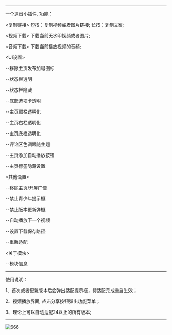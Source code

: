 ******************************************************
一个逗音小插件, 功能：

<复制链接> 短按：复制视频或者图片链接; 长按：复制文案;

<视频下载> 下载当前无水印视频或者图片;

<音频下载> 下载当前播放视频的音频;

<UI设置> 

  --移除主页发布加号图标
  
  --状态栏透明
  
  --状态栏隐藏
  
  --底部选项卡透明
  
  --主页顶栏透明化
  
  --主页右栏透明化
  
  --主页底栏透明化

  --评论区色调跟随主题
  
  --主页添加自动播放按钮
  
  --主页标签隐藏设置

<其他设置> 
  
  --移除主页/开屏广告
  
  --禁止青少年提示框
  
  --禁止版本更新弹框
  
  --自动播放下一个视频
  
  --设置下载保存路径

  --重新适配
  
<关于模块> 
  
  --模块信息

******************************************************
使用说明：

1、首次或者更新版本后会弹出适配提示框，待适配完成重启生效；

2、视频播放界面, 点击分享按钮弹出功能菜单；

3、理论上可以自动适配24以上的所有版本;
******************************************************

![666](https://user-images.githubusercontent.com/1235777/231109896-09c4c831-3f45-4939-9ffc-b625123d4871.jpg)

